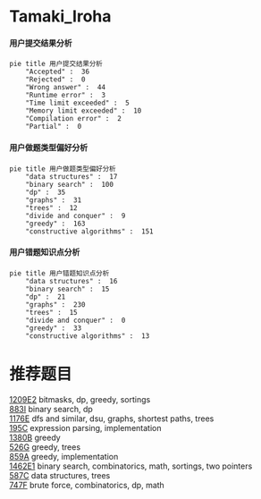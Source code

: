 # Tamaki_Iroha

<!-- tabs:start -->



#### **用户提交结果分析**

```mermaid
pie title 用户提交结果分析
    "Accepted" :  36
    "Rejected" :  0
    "Wrong answer" :  44
    "Runtime error" :  3
    "Time limit exceeded" :  5
    "Memory limit exceeded" :  10
    "Compilation error" :  2
    "Partial" :  0
```

#### **用户做题类型偏好分析**

```mermaid
pie title 用户做题类型偏好分析
    "data structures" :  17
    "binary search" :  100
    "dp" :  35
    "graphs" :  31
    "trees" :  12
    "divide and conquer" :  9
    "greedy" :  163
    "constructive algorithms" :  151
```
#### **用户错题知识点分析**

```mermaid
pie title 用户错题知识点分析
    "data structures" :  16
    "binary search" :  15
    "dp" :  21
    "graphs" :  230
    "trees" :  15
    "divide and conquer" :  0
    "greedy" :  33
    "constructive algorithms" :  13
```



<!-- tabs:end -->
# 推荐题目
[1209E2](https://codeforces.com/contest/1209E/problem/2)		bitmasks,
                        dp,
                        greedy,
                        sortings		  
[883I](https://codeforces.com/contest/883/problem/I)		binary search,
                        dp		  
[1176E](https://codeforces.com/contest/1176/problem/E)		dfs and similar,
                        dsu,
                        graphs,
                        shortest paths,
                        trees		  
[195C](https://codeforces.com/contest/195/problem/C)		expression parsing,
                        implementation		  
[1380B](https://codeforces.com/contest/1380/problem/B)		greedy		  
[526G](https://codeforces.com/contest/526/problem/G)		greedy,
                        trees		  
[859A](https://codeforces.com/contest/859/problem/A)		greedy,
                        implementation		  
[1462E1](https://codeforces.com/contest/1462E/problem/1)		binary search,
                        combinatorics,
                        math,
                        sortings,
                        two pointers		  
[587C](https://codeforces.com/contest/587/problem/C)		data structures,
                        trees		  
[747F](https://codeforces.com/contest/747/problem/F)		brute force,
                        combinatorics,
                        dp,
                        math		  
